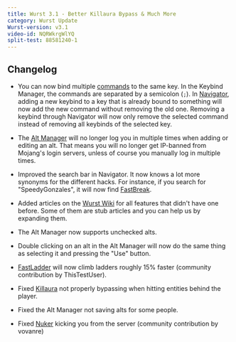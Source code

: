 ```yaml
---
title: Wurst 3.1 - Better Killaura Bypass & Much More
category: Wurst Update
Wurst-version: v3.1
video-id: NQRWkrgWlYQ
split-test: 88581240-1
---
```

## Changelog

- You can now bind multiple [commands](/wiki/Commands/) to the same key. In the Keybind Manager, the commands are separated by a semicolon (`;`). In [Navigator](/wiki/Mods/Navigator/), adding a new keybind to a key that is already bound to something will now add the new command without removing the old one. Removing a keybind through Navigator will now only remove the selected command instead of removing all keybinds of the selected key.

- The [Alt Manager](/wiki/Special_Features/Alt_Manager) will no longer log you in multiple times when adding or editing an alt. That means you will no longer get IP-banned from Mojang's login servers, unless of course you manually log in multiple times.

- Improved the search bar in Navigator. It now knows a lot more synonyms for the different hacks. For instance, if you search for "SpeedyGonzales", it will now find [FastBreak](/wiki/Mods/FastBreak).

<!--read more-->

- Added articles on the [Wurst Wiki](/wiki/Main_Page/) for all features that didn't have one before. Some of them are stub articles and you can help us by expanding them.

- The Alt Manager now supports unchecked alts.

- Double clicking on an alt in the Alt Manager will now do the same thing as selecting it and pressing the "Use" button.

- [FastLadder](/wiki/Mods/FastLadder/) will now climb ladders roughly 15% faster (community contribution by ThisTestUser).

- Fixed [Killaura](/wiki/Mods/Killaura/) not properly bypassing when hitting entities behind the player.

- Fixed the Alt Manager not saving alts for some people.

- Fixed [Nuker](/wiki/Mods/Nuker/) kicking you from the server (community contribution by vovanre)
